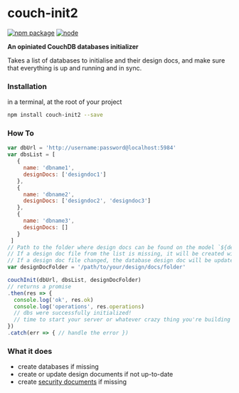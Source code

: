# couch-init2

[![npm package](http://img.shields.io/npm/v/couch-init2.svg?style=flat-square)](https://www.npmjs.com/package/couch-init2)
[![node](https://img.shields.io/badge/node-v4.3.x-brightgreen.svg)](http://nodejs.org)

**An opiniated CouchDB databases initializer**

Takes a list of databases to initialise and their design docs, and make sure that everything is up and running and in sync.

### Installation

in a terminal, at the root of your project
```sh
npm install couch-init2 --save
```

### How To

```javascript
var dbUrl = 'http://username:password@localhost:5984'
var dbsList = [
   {
     name: 'dbname1',
     designDocs: ['designdoc1']
   },
   {
     name: 'dbname2',
     designDocs: ['designdoc2', 'designdoc3']
   },
   {
     name: 'dbname3',
     designDocs: []
   }
 ]
// Path to the folder where design docs can be found on the model `${designDocName}.json`
// If a design doc file from the list is missing, it will be created with a basic design doc structure
// If a design doc file changed, the database design doc will be updated
var designDocFolder = '/path/to/your/design/docs/folder'

couchInit(dbUrl, dbsList, designDocFolder)
// returns a promise
.then(res => {
  console.log('ok', res.ok)
  console.log('operations', res.operations)
  // dbs were successfully initialized!
  // time to start your server or whatever crazy thing you're building :)
})
.catch(err => { // handle the error })
```

### What it does

* create databases if missing
* create or update design documents if not up-to-date
* create [security documents](http://docs.couchdb.org/en/1.6.1/api/database/security.html) if missing

